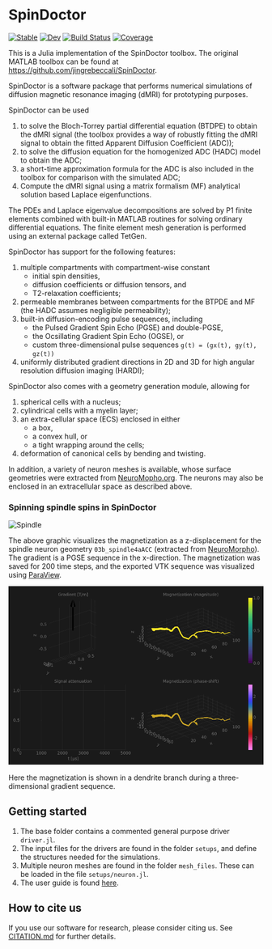 # SpinDoctor

[![Stable](https://img.shields.io/badge/docs-stable-blue.svg)](https://agdestein.github.io/SpinDoctor.jl/stable)
[![Dev](https://img.shields.io/badge/docs-dev-blue.svg)](https://agdestein.github.io/SpinDoctor.jl/dev)
[![Build Status](https://github.com/agdestein/SpinDoctor.jl/workflows/CI/badge.svg)](https://github.com/agdestein/SpinDoctor.jl/actions)
[![Coverage](https://codecov.io/gh/agdestein/SpinDoctor.jl/branch/main/graph/badge.svg)](https://codecov.io/gh/agdestein/SpinDoctor.jl)

This is a Julia implementation of the SpinDoctor toolbox. The original MATLAB toolbox can be found at https://github.com/jingrebeccali/SpinDoctor.

SpinDoctor is a software package that performs numerical simulations of diffusion magnetic resonance imaging (dMRI) for prototyping purposes.

SpinDoctor can be used

1) to solve the Bloch-Torrey partial differential equation (BTDPE) to obtain the dMRI signal (the toolbox provides a way of robustly fitting the dMRI signal to obtain the fitted Apparent Diffusion Coefficient (ADC));
2) to solve the diffusion equation for the homogenized ADC (HADC) model to obtain the ADC;
3) a short-time approximation formula for the ADC is also included in the toolbox for comparison with the simulated ADC;
4) Compute the dMRI signal using a matrix formalism (MF) analytical solution based Laplace eigenfunctions.

The PDEs and Laplace eigenvalue decompositions are solved by P1 finite elements combined with built-in MATLAB routines for solving ordinary differential equations.
The finite element mesh generation is performed using an external package called TetGen.

SpinDoctor has support for the following features:
1. multiple compartments with compartment-wise constant
	* initial spin densities,
	* diffusion coefficients or diffusion tensors, and
	* T2-relaxation coefficients;
2. permeable membranes between compartments for the BTPDE and MF (the HADC assumes negligible permeability);
3. built-in diffusion-encoding pulse sequences, including
	* the Pulsed Gradient Spin Echo (PGSE) and double-PGSE,
	* the Ocsillating Gradient Spin Echo (OGSE), or
	* custom three-dimensional pulse sequences `g(t) = (gx(t), gy(t), gz(t))`
4. uniformly distributed gradient directions in 2D and 3D for high angular resolution diffusion imaging (HARDI);

SpinDoctor also comes with a geometry generation module, allowing for
1. spherical cells with a nucleus;
2. cylindrical cells with a myelin layer;
3. an extra-cellular space (ECS) enclosed in either
	* a box,
	* a convex hull, or
	* a tight wrapping around the cells;
4. deformation of canonical cells by bending and twisting.

In addition, a variety of neuron meshes is available, whose surface geometries were extracted from [NeuroMopho.org](http://neuromorpho.org). The neurons may also be enclosed in an extracellular space as described above.


### Spinning spindle spins in SpinDoctor

![Spindle](misc/spindle.gif)

The above graphic visualizes the magnetization as a z-displacement for the spindle neuron
geometry `03b_spindle4aACC` (extracted from [NeuroMorpho](http://neuromorpho.org/)). The
gradient is a PGSE sequence in the x-direction. The magnetization was saved for 200 time
steps, and the exported VTK sequence was visualized using
[ParaView](https://www.paraview.org).

![Spindle](misc/gradient.gif)

Here the magnetization is shown in a dendrite branch during a three-dimensional gradient sequence.

## Getting started

1) The base folder contains a commented general purpose driver `driver.jl`.
2) The input files for the drivers are found in the folder `setups`, and define the structures needed for the simulations.
3) Multiple neuron meshes are found in the folder `mesh_files`. These can be loaded in the file `setups/neuron.jl`.
4) The user guide is found [here](https://github.com/jingrebeccali/SpinDoctor/blob/master/user_guide.pdf).


## How to cite us

If you use our software for research, please consider citing us. See [CITATION.md](CITATION.md) for further details.
